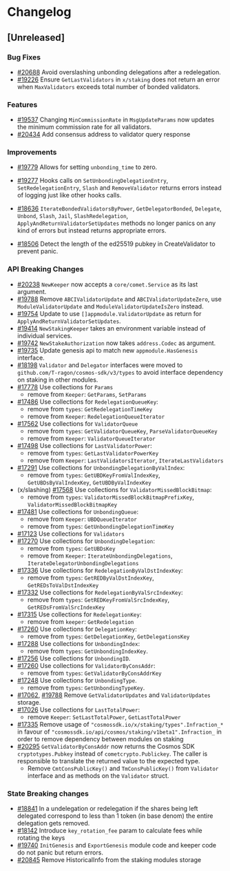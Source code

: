 <!--
Guiding Principles:
Changelogs are for humans, not machines.
There should be an entry for every single version.
The same types of changes should be grouped.
Versions and sections should be linkable.
The latest version comes first.
The release date of each version is displayed.
Mention whether you follow Semantic Versioning.
Usage:
Change log entries are to be added to the Unreleased section under the
appropriate stanza (see below). Each entry should ideally include a tag and
the Github issue reference in the following format:
* (<tag>) [#<issue-number>] Changelog message.
Types of changes (Stanzas):
"Features" for new features.
"Improvements" for changes in existing functionality.
"Deprecated" for soon-to-be removed features.
"Bug Fixes" for any bug fixes.
"API Breaking" for breaking exported APIs used by developers building on SDK.
Ref: https://keepachangelog.com/en/1.0.0/
-->

# Changelog

## [Unreleased]

### Bug Fixes

* [#20688](https://github.com/T-ragon/cosmos-sdk/v3/pull/20688) Avoid overslashing unbonding delegations after a redelegation.
* [#19226](https://github.com/T-ragon/cosmos-sdk/v3/pull/19226) Ensure `GetLastValidators` in `x/staking` does not return an error when `MaxValidators` exceeds total number of bonded validators.

### Features

* [#19537](https://github.com/T-ragon/cosmos-sdk/v3/pull/19537) Changing `MinCommissionRate` in `MsgUpdateParams` now updates the minimum commission rate for all validators.
* [#20434](https://github.com/T-ragon/cosmos-sdk/v3/pull/20434) Add consensus address to validator query response

### Improvements

* [#19779](https://github.com/T-ragon/cosmos-sdk/v3/pull/19779) Allows for setting `unbonding_time` to zero.

* [#19277](https://github.com/T-ragon/cosmos-sdk/v3/pull/19277) Hooks calls on `SetUnbondingDelegationEntry`, `SetRedelegationEntry`, `Slash` and `RemoveValidator` returns errors instead of logging just like other hooks calls.
* [#18636](https://github.com/T-ragon/cosmos-sdk/v3/pull/18636) `IterateBondedValidatorsByPower`, `GetDelegatorBonded`, `Delegate`, `Unbond`, `Slash`, `Jail`, `SlashRedelegation`, `ApplyAndReturnValidatorSetUpdates` methods no longer panics on any kind of errors but instead returns appropriate errors.
* [#18506](https://github.com/T-ragon/cosmos-sdk/v3/pull/18506) Detect the length of the ed25519 pubkey in CreateValidator to prevent panic.


### API Breaking Changes

* [#20238](https://github.com/T-ragon/cosmos-sdk/v3/pull/20238) `NewKeeper` now accepts a `core/comet.Service` as its last argument. 
* [#19788](https://github.com/T-ragon/cosmos-sdk/v3/pull/19788) Remove `ABCIValidatorUpdate` and `ABCIValidatorUpdateZero`, use `ModuleValidatorUpdate` and `ModuleValidatorUpdateIsZero` instead.
* [#19754](https://github.com/T-ragon/cosmos-sdk/v3/pull/19754) Update to use `[]appmodule.ValidatorUpdate` as return for `ApplyAndReturnValidatorSetUpdates`.
* [#19414](https://github.com/T-ragon/cosmos-sdk/v3/pull/19414) `NewStakingKeeper` takes an environment variable instead of individual services.
* [#19742](https://github.com/T-ragon/cosmos-sdk/v3/pull/19742) `NewStakeAuthorization` now takes `address.Codec` as argument.
* [#19735](https://github.com/T-ragon/cosmos-sdk/v3/pull/19735) Update genesis api to match new `appmodule.HasGenesis` interface.
* [#18198](https://github.com/T-ragon/cosmos-sdk/v3/pull/18198) `Validator` and `Delegator` interfaces were moved to `github.com/T-ragon/cosmos-sdk/v3/types` to avoid interface dependency on staking in other modules.
* [#17778](https://github.com/T-ragon/cosmos-sdk/v3/pull/17778) Use collections for `Params`
    * remove from `Keeper`: `GetParams`, `SetParams`
* [#17486](https://github.com/T-ragon/cosmos-sdk/v3/pull/17486) Use collections for `RedelegationQueueKey`:
    * remove from `types`: `GetRedelegationTimeKey`
    * remove from `Keeper`: `RedelegationQueueIterator`
* [#17562](https://github.com/T-ragon/cosmos-sdk/v3/pull/17562) Use collections for `ValidatorQueue`
    * remove from `types`: `GetValidatorQueueKey`, `ParseValidatorQueueKey`
    * remove from `Keeper`: `ValidatorQueueIterator`
* [#17498](https://github.com/T-ragon/cosmos-sdk/v3/pull/17498) Use collections for `LastValidatorPower`:
    * remove from `types`: `GetLastValidatorPowerKey`
    * remove from `Keeper`: `LastValidatorsIterator`, `IterateLastValidators`
* [#17291](https://github.com/T-ragon/cosmos-sdk/v3/pull/17291) Use collections for `UnbondingDelegationByValIndex`:
    * remove from `types`: `GetUBDKeyFromValIndexKey`, `GetUBDsByValIndexKey`, `GetUBDByValIndexKey`
* (x/slashing) [#17568](https://github.com/T-ragon/cosmos-sdk/v3/pull/17568) Use collections for `ValidatorMissedBlockBitmap`:
    * remove from `types`: `ValidatorMissedBlockBitmapPrefixKey`, `ValidatorMissedBlockBitmapKey`
* [#17481](https://github.com/T-ragon/cosmos-sdk/v3/pull/17481) Use collections for `UnbondingQueue`:
    * remove from `Keeper`: `UBDQueueIterator`
    * remove from `types`: `GetUnbondingDelegationTimeKey`
* [#17123](https://github.com/T-ragon/cosmos-sdk/v3/pull/17123) Use collections for `Validators`
* [#17270](https://github.com/T-ragon/cosmos-sdk/v3/pull/17270) Use collections for `UnbondingDelegation`:
    * remove from `types`: `GetUBDsKey`
    * remove from `Keeper`: `IterateUnbondingDelegations`, `IterateDelegatorUnbondingDelegations`
* [#17336](https://github.com/T-ragon/cosmos-sdk/v3/pull/17336) Use collections for `RedelegationByValDstIndexKey`:
    * remove from `types`: `GetREDByValDstIndexKey`, `GetREDsToValDstIndexKey`
* [#17332](https://github.com/T-ragon/cosmos-sdk/v3/pull/17332) Use collections for `RedelegationByValSrcIndexKey`:
    * remove from `types`: `GetREDKeyFromValSrcIndexKey`, `GetREDsFromValSrcIndexKey`
* [#17315](https://github.com/T-ragon/cosmos-sdk/v3/pull/17315) Use collections for `RedelegationKey`:
    * remove from `keeper`: `GetRedelegation`
* [#17260](https://github.com/T-ragon/cosmos-sdk/v3/pull/17260) Use collections for `DelegationKey`:
    * remove from `types`: `GetDelegationKey`, `GetDelegationsKey`
* [#17288](https://github.com/T-ragon/cosmos-sdk/v3/pull/17288) Use collections for `UnbondingIndex`:
    * remove from `types`: `GetUnbondingIndexKey`.
* [#17256](https://github.com/T-ragon/cosmos-sdk/v3/pull/17256) Use collections for `UnbondingID`.
* [#17260](https://github.com/T-ragon/cosmos-sdk/v3/pull/17260) Use collections for `ValidatorByConsAddr`:
    * remove from `types`: `GetValidatorByConsAddrKey`
* [#17248](https://github.com/T-ragon/cosmos-sdk/v3/pull/17248) Use collections for `UnbondingType`.
    * remove from `types`: `GetUnbondingTypeKey`.
* [#17062](https://github.com/T-ragon/cosmos-sdk/v3/pull/17062), [#19788](https://github.com/T-ragon/cosmos-sdk/v3/pull/19788) Remove `GetValidatorUpdates` and `ValidatorUpdates` storage.
* [#17026](https://github.com/T-ragon/cosmos-sdk/v3/pull/17026) Use collections for `LastTotalPower`:
    * remove `Keeper`: `SetLastTotalPower`, `GetLastTotalPower`
* [#17335](https://github.com/T-ragon/cosmos-sdk/v3/pull/17335) Remove usage of `"cosmossdk.io/x/staking/types".Infraction_*` in favour of `"cosmossdk.io/api/cosmos/staking/v1beta1".Infraction_` in order to remove dependency between modules on staking
* [#20295](https://github.com/T-ragon/cosmos-sdk/v3/pull/20295) `GetValidatorByConsAddr` now returns the Cosmos SDK `cryptotypes.Pubkey` instead of `cometcrypto.Publickey`. The caller is responsible to translate the returned value to the expected type. 
    * Remove `CmtConsPublicKey()` and `TmConsPublicKey()` from `Validator` interface and as methods on the `Validator` struct.

### State Breaking changes

* [#18841](https://github.com/T-ragon/cosmos-sdk/v3/pull/18841) In a undelegation or redelegation if the shares being left delegated correspond to less than 1 token (in base denom) the entire delegation gets removed.
* [#18142](https://github.com/T-ragon/cosmos-sdk/v3/pull/18142) Introduce `key_rotation_fee` param to calculate fees while rotating the keys
* [#19740](https://github.com/T-ragon/cosmos-sdk/v3/pull/19740) `InitGenesis` and `ExportGenesis` module code and keeper code do not panic but return errors.
* [#20845](https://github.com/cosmoc/cosmos-sdk/pull/20845) Remove HistoricalInfo from the staking modules storage
